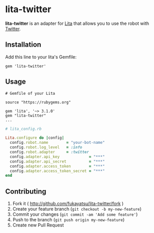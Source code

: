 # lita-twitter

**lita-twitter** is an adapter for [Lita](https://github.com/jimmycuadra/lita) that allows you to use the robot with [Twitter](https://twitter.com/).

## Installation

Add this line to your lita's Gemfile:

    gem 'lita-twitter'


## Usage


```
# Gemfile of your Lita

source "https://rubygems.org"

gem 'lita', '~> 3.1.0'
gem "lita-twitter"
...
```

```ruby
# lita_config.rb

Lita.configure do |config|
  config.robot.name        = "your-bot-name"
  config.robot.log_level   = :info
  config.robot.adapter     = :twitter
  config.adapter.api_key             = "***"
  config.adapter.api_secret          = "***"
  config.adapter.access_token        = "***"
  config.adapter.access_token_secret = "***"
end
```


## Contributing

1. Fork it ( http://github.com/fukayatsu/lita-twitter/fork )
2. Create your feature branch (`git checkout -b my-new-feature`)
3. Commit your changes (`git commit -am 'Add some feature'`)
4. Push to the branch (`git push origin my-new-feature`)
5. Create new Pull Request
